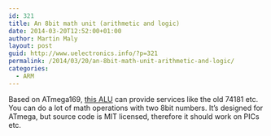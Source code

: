 ```yaml
---
id: 321
title: An 8bit math unit (arithmetic and logic)
date: 2014-03-20T12:52:00+01:00
author: Martin Maly
layout: post
guid: http://www.uelectronics.info/?p=321
permalink: /2014/03/20/an-8bit-math-unit-arithmetic-and-logic/
categories:
  - ARM
---
```

Based on ATmega169, [this ALU](http://jayakody2000lk.blogspot.cz/2014/03/atmega169-base-8bit-arithmetic-and.html) can provide services like the old 74181 etc. You can do a lot of math operations with two 8bit numbers. It&#8217;s designed for ATmega, but source code is MIT licensed, therefore it should work on PICs etc.